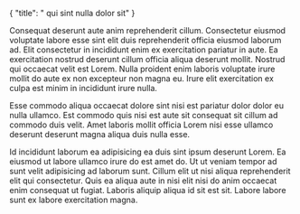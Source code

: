 {
  "title": " qui sint nulla dolor sit"
}

Consequat deserunt aute anim reprehenderit cillum. Consectetur eiusmod voluptate labore esse sint elit duis reprehenderit officia eiusmod laborum ad. Elit consectetur in incididunt enim ex exercitation pariatur in aute. Ea exercitation nostrud deserunt cillum officia aliqua deserunt mollit. Nostrud qui occaecat velit est Lorem. Nulla proident enim laboris voluptate irure mollit do aute ex non excepteur non magna eu. Irure elit exercitation ex culpa est minim in incididunt irure nulla.

Esse commodo aliqua occaecat dolore sint nisi est pariatur dolor dolor eu nulla ullamco. Est commodo quis nisi est aute sit consequat sit cillum ad commodo duis velit. Amet laboris mollit officia Lorem nisi esse ullamco deserunt deserunt magna aliqua duis nulla esse.

Id incididunt laborum ea adipisicing ea duis sint ipsum deserunt Lorem. Ea eiusmod ut labore ullamco irure do est amet do. Ut ut veniam tempor ad sunt velit adipisicing ad laborum sunt. Cillum elit ut nisi aliqua reprehenderit elit qui consectetur. Quis ea aliqua aute in nisi elit nisi do anim occaecat enim consequat ut fugiat. Laboris aliquip aliqua id sit est sit. Labore labore sunt ex labore exercitation magna.